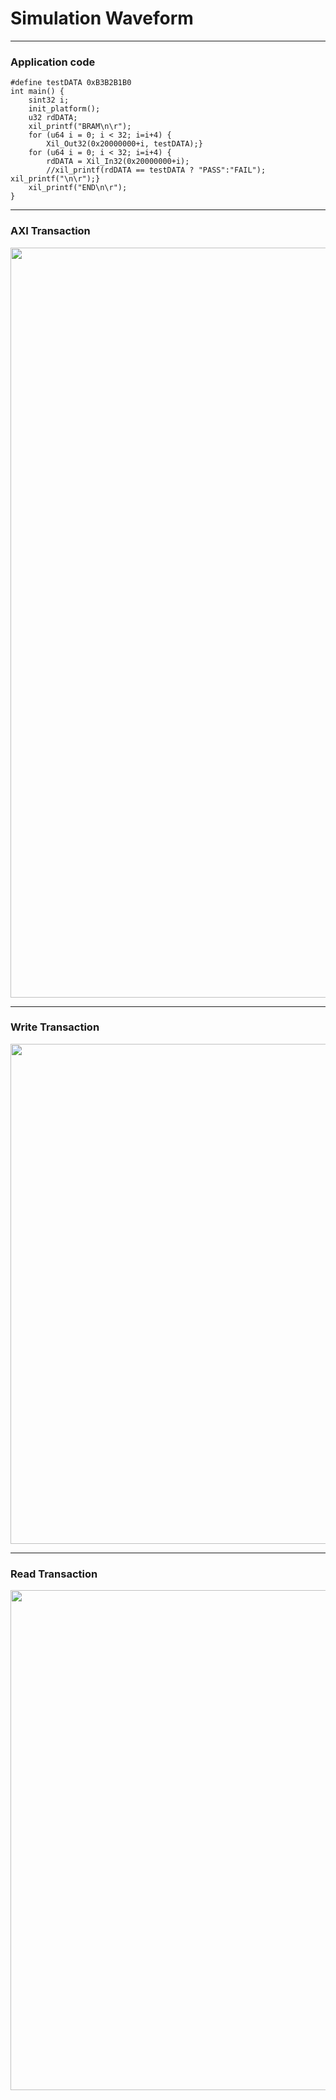 # Simulation Waveform

---
### Application code
```
#define testDATA 0xB3B2B1B0
int main() {
    sint32 i;
    init_platform();
    u32 rdDATA;
    xil_printf("BRAM\n\r");
    for (u64 i = 0; i < 32; i=i+4) {
        Xil_Out32(0x20000000+i, testDATA);}
    for (u64 i = 0; i < 32; i=i+4) {
        rdDATA = Xil_In32(0x20000000+i);
        //xil_printf(rdDATA == testDATA ? "PASS":"FAIL"); xil_printf("\n\r");}
    xil_printf("END\n\r");
}
```

---
### AXI Transaction
<img src="https://github.com/user-attachments/assets/18d34b95-06fe-4a52-ba8f-78d1ce0e0b2a" width=1200>


 
---
### Write Transaction

<img src="https://github.com/user-attachments/assets/d8f8f926-49c4-41b2-a9b0-6f9adbf9c5d1" width=800>


---
### Read Transaction

<img src="https://github.com/user-attachments/assets/0a0066c1-2f6f-4ac7-82ad-f40bfac33592" width=800>
